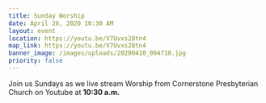 ```yaml
---
title: Sunday Worship
date: April 26, 2020 10:30 AM
layout: event
location: https://youtu.be/V7Uvxs28tn4
map_link: https://youtu.be/V7Uvxs28tn4
banner_image: /images/uploads/20200410_094710.jpg
priority: false
---
```

Join us Sundays as we live stream Worship from Cornerstone Presbyterian Church on Youtube at **10:30 a.m.**